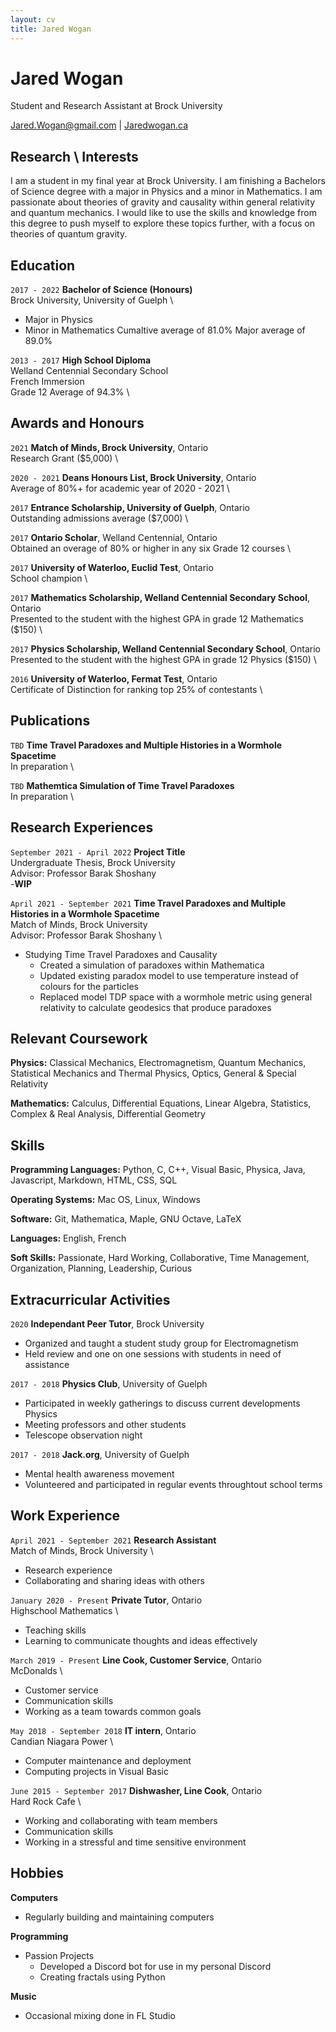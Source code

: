 ```yaml
---
layout: cv
title: Jared Wogan
---
```

# Jared Wogan
Student and Research Assistant at Brock University

<div id="webaddress">
<a href="mailto:jared.wogan@gmail.com">Jared.Wogan@gmail.com</a>
| <a href="https://jaredwogan.ca">Jaredwogan.ca</a>
</div>


## Research \ Interests

I am a student in my final year at Brock University. I am finishing a Bachelors of Science degree with a
major in Physics and a minor in Mathematics. I am passionate about theories of gravity and causality
within general relativity and quantum mechanics. I would like to use the skills and knowledge from this degree
to push myself to explore these topics further, with a focus on theories of quantum gravity.


## Education

`2017 - 2022`
__Bachelor of Science (Honours)__ \
Brock University, University of Guelph \
- Major in Physics
- Minor in Mathematics
Cumaltive average of 81.0%
Major average of 89.0%

`2013 - 2017`
__High School Diploma__ \
Welland Centennial Secondary School \
French Immersion \
Grade 12 Average of 94.3% \


## Awards and Honours

`2021`
__Match of Minds, Brock University__, Ontario \
Research Grant ($5,000) \

`2020 - 2021`
__Deans Honours List, Brock University__, Ontario \
Average of 80%+ for academic year of 2020 - 2021 \

`2017`
__Entrance Scholarship, University of Guelph__, Ontario \
Outstanding admissions average ($7,000) \

`2017`
__Ontario Scholar__, Welland Centennial, Ontario \
Obtained an overage of 80% or higher in any six Grade 12 courses \

`2017`
__University of Waterloo, Euclid Test__, Ontario \
School champion \

`2017`
__Mathematics Scholarship, Welland Centennial Secondary School__, Ontario \
Presented to the student with the highest GPA in grade 12 Mathematics ($150) \

`2017`
__Physics Scholarship, Welland Centennial Secondary School__, Ontario \
Presented to the student with the highest GPA in grade 12 Physics ($150) \

`2016`
__University of Waterloo, Fermat Test__, Ontario \
Certificate of Distinction for ranking top 25% of contestants \


## Publications

`TBD`
__Time Travel Paradoxes and Multiple Histories in a Wormhole Spacetime__ \
In preparation \

`TBD`
__Mathemtica Simulation of Time Travel Paradoxes__ \
In preparation \


## Research Experiences

`September 2021 - April 2022`
__Project Title__\
Undergraduate Thesis, Brock University \
Advisor: Professor Barak Shoshany \
-__WIP__

`April 2021 - September 2021`
__Time Travel Paradoxes and Multiple Histories in a Wormhole Spacetime__\
Match of Minds, Brock University \
Advisor: Professor Barak Shoshany \
- Studying Time Travel Paradoxes and Causality
    - Created a simulation of paradoxes within Mathematica
    - Updated existing paradox model to use temperature instead of colours for the particles
    - Replaced model TDP space with a wormhole metric using general relativity to calculate geodesics that produce paradoxes


## Relevant Coursework

__Physics:__ Classical Mechanics, Electromagnetism, Quantum Mechanics, Statistical Mechanics and Thermal Physics, Optics, General & Special Relativity

__Mathematics:__ Calculus, Differential Equations, Linear Algebra, Statistics, Complex & Real Analysis, Differential Geometry


## Skills

__Programming Languages:__ Python, C, C++, Visual Basic, Physica, Java, Javascript, Markdown, HTML, CSS, SQL

__Operating Systems:__ Mac OS, Linux, Windows

__Software:__ Git, Mathematica, Maple, GNU Octave, LaTeX

__Languages:__ English, French

__Soft Skills:__ Passionate, Hard Working, Collaborative, Time Management, Organization, Planning, Leadership, Curious


## Extracurricular Activities

`2020`
__Independant Peer Tutor__, Brock University
- Organized and taught a student study group for Electromagnetism
- Held review and one on one sessions with students in need of assistance

`2017 - 2018`
__Physics Club__, University of Guelph
- Participated in weekly gatherings to discuss current developments Physics
- Meeting professors and other students
- Telescope observation night

`2017 - 2018`
__Jack.org__, University of Guelph
- Mental health awareness movement
- Volunteered and participated in regular events throughtout school terms


## Work Experience

`April 2021 - September 2021`
__Research Assistant__\
Match of Minds, Brock University \
- Research experience
- Collaborating and sharing ideas with others

`January 2020 - Present`
__Private Tutor__, Ontario \
Highschool Mathematics \
- Teaching skills
- Learning to communicate thoughts and ideas effectively

`March 2019 - Present`
__Line Cook, Customer Service__, Ontario \
McDonalds \
- Customer service
- Communication skills
- Working as a team towards common goals

`May 2018 - September 2018`
__IT intern__, Ontario \
Candian Niagara Power \
- Computer maintenance and deployment
- Computing projects in Visual Basic

`June 2015 - September 2017`
__Dishwasher, Line Cook__, Ontario \
Hard Rock Cafe \
- Working and collaborating with team members
- Communication skills
- Working in a stressful and time sensitive environment


## Hobbies

__Computers__
- Regularly building and maintaining computers

__Programming__
- Passion Projects
    - Developed a Discord bot for use in my personal Discord
    - Creating fractals using Python

__Music__
- Occasional mixing done in FL Studio






